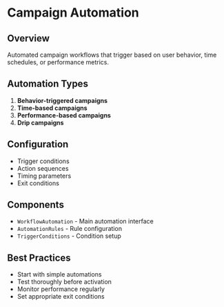 
# Campaign Automation

## Overview
Automated campaign workflows that trigger based on user behavior, time schedules, or performance metrics.

## Automation Types
1. **Behavior-triggered campaigns**
2. **Time-based campaigns**
3. **Performance-based campaigns**
4. **Drip campaigns**

## Configuration
- Trigger conditions
- Action sequences
- Timing parameters
- Exit conditions

## Components
- `WorkflowAutomation` - Main automation interface
- `AutomationRules` - Rule configuration
- `TriggerConditions` - Condition setup

## Best Practices
- Start with simple automations
- Test thoroughly before activation
- Monitor performance regularly
- Set appropriate exit conditions
